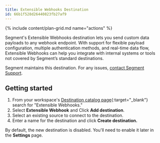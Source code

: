 ```yaml
---
title: Extensible Webhooks Destination
id: 66b1f528d26440823fb27af9
---
```


{% include content/plan-grid.md name="actions" %}

Segment's Extensible Webhooks destination lets you send custom data payloads to any webhook endpoint. With support for flexible payload configuration, multiple authentication methods, and real-time data flow, Extensible Webhooks can help you integrate with internal systems or tools not covered by Segment’s standard destinations.

Segment maintains this destination. For any issues, [contact Segment Support](friends@segment.com).

## Getting started

1. From your workspace's [Destination catalog page](https://app.segment.com/goto-my-workspace/destinations/catalog){:target="_blank”} search for "Extensible Webhooks."
2. Select **Extensible Webhook** and Click **Add destination**.
3. Select an existing source to connect to the destination.
4. Enter a name for the destination and click **Create destination.**

By default, the new destination is disabled. You'll need to enable it later in the **Settings** page.

